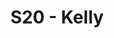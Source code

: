 ---
title: S20 - Kelly
color: Kelly
name: ''
season: 20
photo: '/img/pink-s19.jpg'
captain: Danny Hughes
quarterback: Jim Connolly
members: 
- Tony Britford
- Cameron Burrell
- Paul Guequierre
- Jeff Matarese
- Marek Malysa
- Patrick McIntyre
- Jack Miles
- Matt Nelson
- Patrick Sheeran
- Matt Thorpe
- Joe Walker
division: Pitchers
record: 
  wins: 0
  losses: 1
---